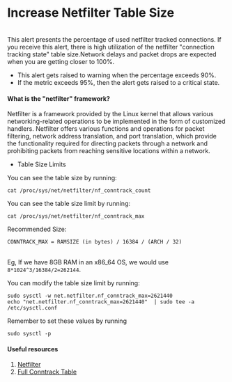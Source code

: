 # Increase Netfilter Table Size

\
This alert presents the percentage of used netfilter tracked connections. If you receive this alert, there is high utilization of the netfilter "connection tracking state" table size.Network delays and packet drops are expected when you are getting closer to 100%.

* This alert gets raised to warning when the percentage exceeds 90%.
* If the metric exceeds 95%, then the alert gets raised to a critical state.

#### What is the "netfilter" framework?

Netfilter is a framework provided by the Linux kernel that allows various networking-related operations to be implemented in the form of customized handlers. Netfilter offers various functions and operations for packet filtering, network address translation, and port translation, which provide the functionality required for directing packets through a network and prohibiting packets from reaching sensitive locations within a network.



* Table Size Limits

You can see the table size by running:&#x20;

```
cat /proc/sys/net/netfilter/nf_conntrack_count
```

You can see the table size limit by running:

```
cat /proc/sys/net/netfilter/nf_conntrack_max
```

Recommended Size:&#x20;

```
CONNTRACK_MAX = RAMSIZE (in bytes) / 16384 / (ARCH / 32)
```

\
Eg, If we have 8GB RAM in an x86\_64 OS, we would use `8*1024^3/16384/2=262144`.

You can modify the table size limit by running:

```
sudo sysctl -w net.netfilter.nf_conntrack_max=2621440
echo "net.netfilter.nf_conntrack_max=2621440"  | sudo tee -a /etc/sysctl.conf
```

Remember to set these values by running

```
sudo sysctl -p
```

#### Useful resources

1. [Netfilter](https://en.wikipedia.org/wiki/Netfilter)
2. [Full Conntrack Table](https://morganwu277.github.io/2018/05/26/Solve-production-issue-of-nf-conntrack-table-full-dropping-packet/)

